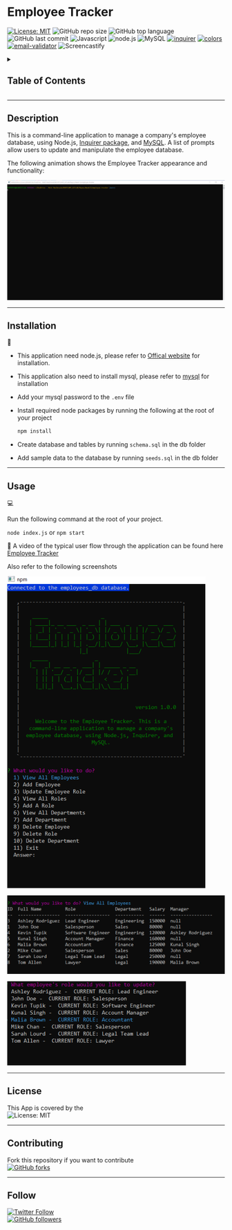 # Employee Tracker

[![License: MIT](https://img.shields.io/badge/License-MIT-yellow.svg)](https://opensource.org/licenses/MIT)
![GitHub repo size](https://img.shields.io/github/repo-size/MM-SalvoDragotta/employee-tracker)
![GitHub top language](https://img.shields.io/github/languages/top/MM-SalvoDragotta/employee-tracker)
![GitHub last commit](https://img.shields.io/github/last-commit/MM-SalvoDragotta/employee-tracker)
![Javascript](https://img.shields.io/badge/Javascript-yellow)
![node.js](https://img.shields.io/badge/-node.js-green)
![MySQL](https://img.shields.io/badge/-MySQL-red)
[![inquirer](https://img.shields.io/badge/-inquirer-red)](https://www.npmjs.com/package/inquirer)
[![colors](https://img.shields.io/badge/-colors-blueviolet)](https://www.npmjs.com/package/colors)
[![email-validator](https://img.shields.io/badge/-console.table-blue)](https://www.npmjs.com/package/console.table)
![Screencastify](https://img.shields.io/badge/-screencastify-lightgrey)


<details>
<summary><h2>Table of Contents</h2></summary>

- [Description](#description)
- [Installation](#installation)
- [Usage](#usage)
- [License](#license)
- [Contributing](#contributing)
- [Follow](#follow)
</details>

----

## Description

This is a command-line application to manage a company's employee database, using Node.js, [Inquirer package](https://www.npmjs.com/package/inquirer), and [MySQL](https://dev.mysql.com/downloads/mysql/). A list of prompts allow users to update and manipulate the employee database.

The following animation shows the Employee Tracker appearance and functionality:

![Employee Tracker](./assets/images/EmployeeTracker.gif)

----

## Installation

💾    

- This application need node.js, please refer to [Offical website](https://nodejs.org/en/download/) for installation.
- This application also need to install mysql, please refer to [mysql](https://coding-boot-camp.github.io/full-stack/mysql/mysql-installation-guide/) for installation
- Add your mysql password to the  ```.env``` file
- Install required node packages by running the following at the root of your project

    ```bash
    npm install
    ```
    
- Create database and tables by running  ```schema.sql``` in the db folder
- Add sample data to the database by running  ```seeds.sql``` in the db folder

----

## Usage

💻   
  
Run the following command at the root of your project.

`node index.js` or `npm start`

🎥  A video of the typical user flow through the application can be found here [Employee Tracker](https://drive.google.com/file/d/1ganLHjwyPD1hb41hlS-3ATArDjgSH7so/view?usp=sharing) 

Also refer to the following screenshots

![Employee Tracker Start](./assets/images/EmployeeTrackerStart.png)  

![Employee Tracker Employees](./assets/images/EmployeeTrackerEmployees.png)

![Employee Tracker Update Role](./assets/images/EmployeeTrackerUpdateRole.png)

----

## License

This App is covered by the \
![License: MIT](https://img.shields.io/badge/License-MIT-yellow.svg)

----

## Contributing

Fork this repository if you want to contribute\
[![GitHub forks](https://img.shields.io/github/forks/MM-SalvoDragotta/team-profile-generator?style=social)](https://github.com/MM-SalvoDragotta/team-profile-generator/fork)

----

## Follow
[![Twitter Follow](https://img.shields.io/twitter/follow/Dynamo_Sydney?style=social)](https://twitter.com/Dynamo_Sydney)\
[![GitHub followers](https://img.shields.io/github/followers/MM-SalvoDragotta?style=social)](https://github.com/MM-SalvoDragotta/)
